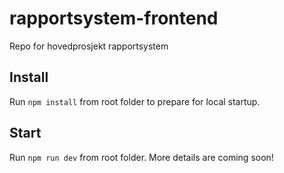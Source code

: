 # rapportsystem-frontend
Repo for hovedprosjekt rapportsystem

## Install
Run `npm install` from root folder to prepare for local startup.

## Start
Run `npm run dev` from root folder. More details are coming soon!
